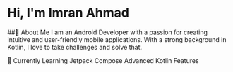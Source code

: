 # Hi, I'm Imran Ahmad 
##🚀 About Me
I am an Android Developer with a passion for creating intuitive and user-friendly mobile applications. With a strong background in Kotlin,
I love to take challenges and solve that.

🌱 Currently Learning
Jetpack Compose
Advanced Kotlin Features
